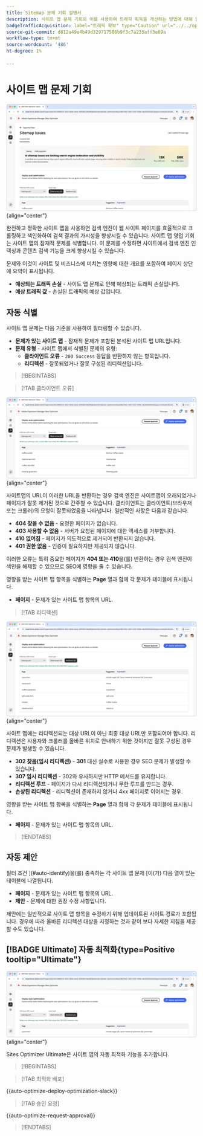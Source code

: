 ```yaml
---
title: Sitemap 문제 기회 설명서
description: 사이트 맵 문제 기회와 이를 사용하여 트래픽 획득을 개선하는 방법에 대해 알아봅니다.
badgeTrafficAcquisition: label="트래픽 확보" type="Caution" url="../../opportunity-types/traffic-acquisition.md" tooltip="트래픽 확보"
source-git-commit: d812a49e4b49d329717586b9f3c7a235aff3e69a
workflow-type: tm+mt
source-wordcount: '486'
ht-degree: 1%

---
```



# 사이트 맵 문제 기회

![사이트 맵 문제 기회](./assets/sitemap-issues/hero.png){align="center"}

완전하고 정확한 사이트 맵을 사용하면 검색 엔진이 웹 사이트 페이지를 효율적으로 크롤링하고 색인화하여 검색 결과의 가시성을 향상시킬 수 있습니다. 사이트 맵 영업 기회는 사이트 맵의 잠재적 문제를 식별합니다. 이 문제를 수정하면 사이트에서 검색 엔진 인덱싱과 콘텐츠 검색 기능을 크게 향상시킬 수 있습니다.

문제와 이것이 사이트 및 비즈니스에 미치는 영향에 대한 개요를 포함하여 페이지 상단에 요약이 표시됩니다.

* **예상되는 트래픽 손실** - 사이트 맵 문제로 인해 예상되는 트래픽 손실입니다.
* **예상 트래픽 값** - 손실된 트래픽의 예상 값입니다.

## 자동 식별

사이트 맵 문제는 다음 기준을 사용하여 필터링할 수 있습니다.

* **문제가 있는 사이트 맵** - 잠재적 문제가 포함된 분석된 사이트 맵 URL입니다.
* **문제 유형** - 사이트 맵에서 식별된 문제의 유형:
   * **클라이언트 오류** - `200 Success` 응답을 반환하지 않는 항목입니다.
   * **리디렉션** - 잘못되었거나 잘못 구성된 리디렉션입니다.

>[!BEGINTABS]

>[!TAB 클라이언트 오류]

![사이트 맵 클라이언트 오류 자동 식별](./assets/sitemap-issues/auto-identify-client-errors.png){align="center"}

사이트맵의 URL이 이러한 URL을 반환하는 경우 검색 엔진은 사이트맵이 오래되었거나 페이지가 잘못 제거된 것으로 간주할 수 있습니다. 클라이언트는 클라이언트(브라우저 또는 크롤러)의 요청이 잘못되었음을 나타냅니다. 일반적인 사항은 다음과 같습니다.

* **404 찾을 수 없음** - 요청한 페이지가 없습니다.
* **403 사용할 수 없음** - 서버가 요청된 페이지에 대한 액세스를 거부합니다.
* **410 없어짐** - 페이지가 의도적으로 제거되어 반환되지 않습니다.
* **401 권한 없음** - 인증이 필요하지만 제공되지 않습니다.

이러한 오류는 특히 중요한 페이지가 **404 또는 410**&#x200B;을(를) 반환하는 경우 검색 엔진이 색인을 해제할 수 있으므로 SEO에 영향을 줄 수 있습니다.

영향을 받는 사이트 맵 항목을 식별하는 **Page** 열과 함께 각 문제가 테이블에 표시됩니다.

* **페이지** - 문제가 있는 사이트 맵 항목의 URL.

>[!TAB 리디렉션]

![사이트 맵 클라이언트 오류 자동 식별](./assets/sitemap-issues/auto-identify-redirects.png){align="center"}

사이트 맵에는 리디렉션되는 대상 URL이 아닌 최종 대상 URL만 포함되어야 합니다. 리디렉션은 사용자와 크롤러를 올바른 위치로 안내하기 위한 것이지만 잘못 구성된 경우 문제가 발생할 수 있습니다.

* **302 찾음(임시 리디렉션)** - **301** 대신 실수로 사용한 경우 SEO 문제가 발생할 수 있습니다.
* **307 임시 리디렉션** - 302와 유사하지만 HTTP 메서드를 유지합니다.
* **리디렉션 루프** - 페이지가 다시 리디렉션되거나 무한 루프를 만드는 경우.
* **손상된 리디렉션** - 리디렉션이 존재하지 않거나 4xx 페이지로 이어지는 경우.

영향을 받는 사이트 맵 항목을 식별하는 **Page** 열과 함께 각 문제가 테이블에 표시됩니다.

* **페이지** - 문제가 있는 사이트 맵 항목의 URL.

>[!ENDTABS]

## 자동 제안

필터 조건 ](#auto-identify)을(를) 충족하는 각 사이트 맵 문제 [이(가) 다음 열이 있는 테이블에 나열됩니다.

* **페이지** - 문제가 있는 사이트 맵 항목의 URL.
* **제안** - 문제에 대한 권장 수정 사항입니다.

제안에는 일반적으로 사이트 맵 항목을 수정하기 위해 업데이트된 사이트 경로가 포함됩니다. 경우에 따라 올바른 리디렉션 대상을 지정하는 것과 같이 보다 자세한 지침을 제공할 수도 있습니다.

## [!BADGE Ultimate] 자동 최적화{type=Positive tooltip="Ultimate"}


![사이트 맵 자동 최적화 문제](./assets/sitemap-issues/auto-optimize.png){align="center"}

Sites Optimizer Ultimate은 사이트 맵의 자동 최적화 기능을 추가합니다.

>[!BEGINTABS]

>[!TAB 최적화 배포]

{{auto-optimize-deploy-optimization-slack}}

>[!TAB 승인 요청]

{{auto-optimize-request-approval}}

>[!ENDTABS]

